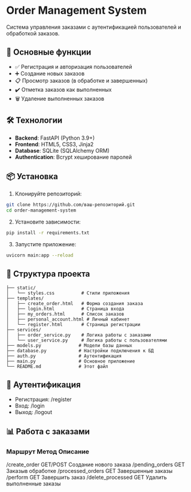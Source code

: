 # Order Management System

Система управления заказами с аутентификацией пользователей и обработкой заказов.

## 🚀 Основные функции

- ✅ Регистрация и авторизация пользователей
- ➕ Создание новых заказов
- 📋 Просмотр заказов (в обработке и завершенных)
- ✔️ Отметка заказов как выполненных
- 🗑️ Удаление выполненных заказов

## 🛠 Технологии

- **Backend**: FastAPI (Python 3.9+)
- **Frontend**: HTML5, CSS3, Jinja2
- **Database**: SQLite (SQLAlchemy ORM)
- **Authentication**: Bcrypt хеширование паролей

## 📦 Установка

1. Клонируйте репозиторий:
```bash
git clone https://github.com/ваш-репозиторий.git
cd order-management-system
```
2. Установите зависимости:
```bash
pip install -r requirements.txt
```
3. Запустите приложение:
```bash
uvicorn main:app --reload
```

## 📂 Структура проекта

```
├── static/
│   └── styles.css          # Стили приложения
├── templates/
│   ├── create_order.html   # Форма создания заказа
│   ├── login.html          # Страница входа
│   ├── my_orders.html      # Список заказов
│   ├── personal_account.html # Личный кабинет
│   └── register.html       # Страница регистрации
├── services/
│   ├── order_service.py    # Логика работы с заказами
│   └── user_service.py     # Логика работы с пользователями
├── models.py              # Модели базы данных
├── database.py            # Настройки подключения к БД
├── auth.py                # Аутентификация
├── main.py                # Основное приложение
└── README.md              # Этот файл
```

## 🔐 Аутентификация

- Регистрация: /register
- Вход: /login
- Выход: /logout

## 📊 Работа с заказами
### Маршрут         	Метод	       Описание
/create_order	        GET/POST	   Создание нового заказа
/pending_orders	      GET	         Заказыв обработке
/processed_orders	    GET	         Завершенные заказы
/perform	            GET	         Завершить заказ
/delete_processed	    GET	         Удалить выполненные заказы



